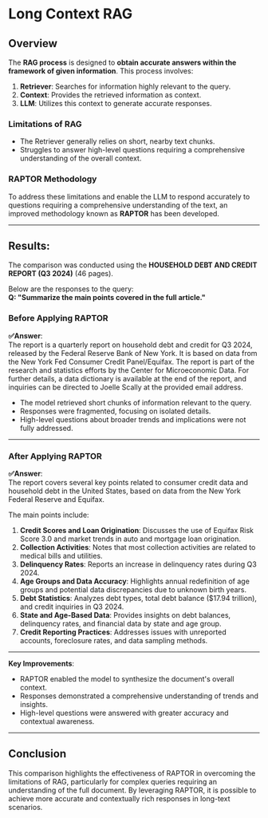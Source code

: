 # Long Context RAG

## Overview

The **RAG process** is designed to **obtain accurate answers within the framework of given information**. This process involves:

1. **Retriever**: Searches for information highly relevant to the query.
2. **Context**: Provides the retrieved information as context.
3. **LLM**: Utilizes this context to generate accurate responses.

### Limitations of RAG
- The Retriever generally relies on short, nearby text chunks.
- Struggles to answer high-level questions requiring a comprehensive understanding of the overall context.

### RAPTOR Methodology
To address these limitations and enable the LLM to respond accurately to questions requiring a comprehensive understanding of the text, an improved methodology known as **RAPTOR** has been developed.

---

## Results:

The comparison was conducted using the **HOUSEHOLD DEBT AND CREDIT REPORT (Q3 2024)** (46 pages). 

Below are the responses to the query:  
**Q: "Summarize the main points covered in the full article."**

### Before Applying RAPTOR

**✅Answer**:  
The report is a quarterly report on household debt and credit for Q3 2024, released by the Federal Reserve Bank of New York. It is based on data from the New York Fed Consumer Credit Panel/Equifax. The report is part of the research and statistics efforts by the Center for Microeconomic Data. For further details, a data dictionary is available at the end of the report, and inquiries can be directed to Joelle Scally at the provided email address.

- The model retrieved short chunks of information relevant to the query.
- Responses were fragmented, focusing on isolated details.
- High-level questions about broader trends and implications were not fully addressed.

---

### After Applying RAPTOR

**✅Answer**:  
The report covers several key points related to consumer credit data and household debt in the United States, based on data from the New York Federal Reserve and Equifax. 

The main points include:

1. **Credit Scores and Loan Origination**: Discusses the use of Equifax Risk Score 3.0 and market trends in auto and mortgage loan origination.
2. **Collection Activities**: Notes that most collection activities are related to medical bills and utilities.
3. **Delinquency Rates**: Reports an increase in delinquency rates during Q3 2024.
4. **Age Groups and Data Accuracy**: Highlights annual redefinition of age groups and potential data discrepancies due to unknown birth years.
5. **Debt Statistics**: Analyzes debt types, total debt balance ($17.94 trillion), and credit inquiries in Q3 2024.
6. **State and Age-Based Data**: Provides insights on debt balances, delinquency rates, and financial data by state and age group.
7. **Credit Reporting Practices**: Addresses issues with unreported accounts, foreclosure rates, and data sampling methods.
   
---

**Key Improvements**:  
- RAPTOR enabled the model to synthesize the document's overall context.  
- Responses demonstrated a comprehensive understanding of trends and insights.  
- High-level questions were answered with greater accuracy and contextual awareness.

---

## Conclusion

This comparison highlights the effectiveness of RAPTOR in overcoming the limitations of RAG, particularly for complex queries requiring an understanding of the full document. By leveraging RAPTOR, it is possible to achieve more accurate and contextually rich responses in long-text scenarios.

